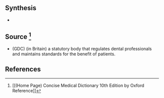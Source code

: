 ## Synthesis
- 
## Source [^1]
- (GDC) (in Britain) a statutory body that regulates dental professionals and maintains standards for the benefit of patients.
## References

[^1]: [[(Home Page) Concise Medical Dictionary 10th Edition by Oxford Reference]]